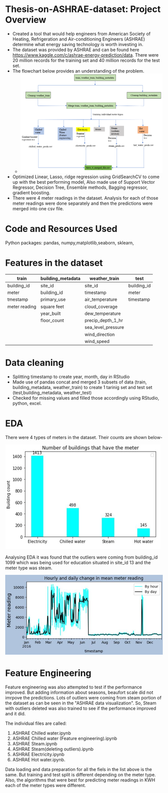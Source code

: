 # Thesis-on-ASHRAE-dataset: Project Overview
* Created a tool that would help engineers from American Society of Heating, Refrigeration and Air-conditioning Engineers (ASHRAE) determine what energy saving technology is worth investing in.
* The dataset was provided by ASHRAE and can be found here https://www.kaggle.com/c/ashrae-energy-prediction/data. There were 20 million records for the training set and 40 million records for the test set.
* The flowchart below provides an understanding of the problem.
  * ![](image/Algorithm.PNG)
* Optimized Linear, Lasso, ridge regression using GridSearchCV to come up with the best performing model, Also made use of Support Vector Regressor, Decision Tree, Ensemble methods, Bagging regressor, gradient boosting. 
* There were 4 meter readings in the dataset. Analysis for each of those meter readings were done separately and then the predictions were merged into one csv file.

# Code and Resources Used

Python packages: pandas, numpy,matplotlib,seaborn, sklearn,

# Features in the dataset

|train        |building_metadata|weather_train     |test       |
|-------------|-----------------|------------------|-----------|                                         
|building_id  | site_id         |site_id           |building_id|                    
|meter        | building_id     |timestamp         |meter      |            
|tmestamp     | primary_use     |air_temperature   |timestamp  |           
|meter reading| square feet     |cloud_coverage    |           |  
|             | year_built      |dew_temperature   |           |
|             | floor_count     |precip_depth_1_hr |           |
|             |                 |sea_level_pressure|           |
|             |                 |wind_direction    |           |
|             |                 |wind_speed        |           |
                                   

# Data cleaning
* Splitting timestamp to create year, month, day in RStudio
* Made use of pandas concat and merged 3 subsets of data (train, building_metadata, weather_train) to create 1 tarinig set and test set (test,building_metadata, weather_test)
* Checked for missing values and filled those accordingly using RStudio, python, excel.

# EDA
There were 4 types of meters in the dataset. Their counts are shown below-

![](image/Count_of_meter_types.JPG)

Analysing EDA it was found that the outliers were coming from building_id 1099 which was being used for education situated in site_id 13 and the meter type was steam.

![](image/Total_meter_reading_VS_timestamp.JPG)
   
   
# Feature Engineering 
Feature engineering was also attempted to test if the performance improved. But adding information about seasons, beaufort scale did not imrpove the predictions. Lots of outliers were coming from steam portion of the dataset as can be seen in the "ASHRAE data visualization". So, Steam with outliers deleted was also trained to see if the performance improved and it did.  

The individual files are called:
1. ASHRAE Chilled water.ipynb
2. ASHRAE Chilled water (Feature engineering).ipynb
3. ASHRAE Steam.ipynb
4. ASHRAE Steam(deleting outliers).ipynb
5. ASHRAE Electricity.ipynb
6. ASHRAE Hot water.ipynb.

Data loading and data preparation for all the fiels in the list above is the same. But training and test split is different depending on the meter type. Also, the algorithms that were best for predicting meter readings in KWH each of the meter types were different. 




